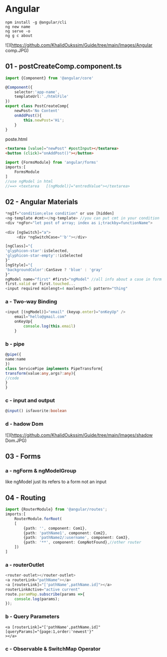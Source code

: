 # Angular

```
npm install -g @angular/cli
ng new name
ng serve -o
ng g c about
```

![](https://github.com/KhalidOukssim/Guide/tree/main/Images/Angular comp.JPG)

## 01 - postCreateComp.component.ts

```typescript
import {Component} from '@angular/core'

@Component({
    selector:'app-name', 
    templateUrl:'./htmlFile'
})
export class PostCreateComp{
    newPost='No Content'
    onAddPost(){
        this.newPost='Hi';
    }
}
```

poste.html

```html
<textarea [value]="newPost" #postInput></textarea>
<button (click)="onAddPost()"></button>
```

```typescript
import {FormsModule} from 'angular/forms'
imports:[
    FormsModule
]
//use ngModel in html
//==> <textarea   [(ngModel)]="entredValue"></textarea>
```

## 02 - Angular Materials

```typescript
*ngIf="condition;else condition" or use [hidden]
<ng-template #cmt></ng-template> //you can put cmt in your condition 
<div *ngFor="let post of array; index as i;trackby=functionName"> 
     
<div [ngSwitch]="a">
     <div *ngSwitchCase="'b'"></div>

[ngClass]="{
'glyphicon-star':isSelected,
'glyphicon-star-empty':!isSelected
}"
[ngStyle]="{
'backgroundColor':CanSave ? 'blue' : 'gray'
}"
ngModel name="first" #first="ngModel" //all info about a case in form
first.valid or first.touched...
<input required minlengt=4 maxlength=5 pattern="thing"
```

### a - Two-way Binding

```typescript
<input [(ngModel)]="email" (keyup.enter)="onKeyUp" />
    email="hello@gmail.com"
    onKeyUp{
        console.log(this.email)
    }
```

### b - pipe

```typescript
@pipe({
name:name
})
class ServicePipe implements PipeTransform{
transform(value:any,args?:any){
//code
}
}
```

### c - input and output

```typescript
@input() isfavorite:boolean
```

### d - hadow Dom

![](https://github.com/KhalidOukssim/Guide/tree/main/Images/shadow Dom.JPG)

## 03 - Forms

### a - ngForm & ngModelGroup

like ngModel just its refers to a form not an input

## 04 - Routing

```typescript
import {RouterModule} from '@angular/routes';
imports:[
    RouterModule.forRoot(
    [
        {path: '', component: Com1},
        {path: 'pathName1', component: Com2},
        {path: 'pathName2/:username', component: Com3},
        {path: '**', component: CompNotFound},//other router
    ])
]
```

### a - routerOutlet

```typescript
<router-outlet></router-outlet>
<a routerLink="pathName"></a>
<a [routerLink]="['pathName',pathName.id]"></a>
routerLinkActive="active current"
route.paramMap.subscribe(params =>{
    console.log(params);
});
```

### b - Query Parameters

```
<a [routerLink]="['pathName',pathName.id]"
[queryParams]="{page:1,order:'newest'}"
></a>
```

### c - Observable & SwitchMap Operator

